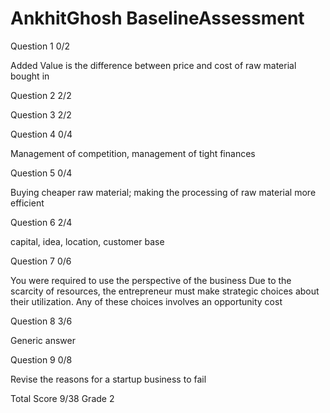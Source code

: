 # AnkhitGhosh BaselineAssessment
Question 1   0/2 

Added Value is the difference between price and cost of raw material bought in

Question 2    2/2

Question 3    2/2

Question 4    0/4

Management of competition, management of tight finances

Question 5    0/4

Buying cheaper raw material; making the processing of raw material more efficient

Question 6    2/4

capital, idea, location, customer base

Question 7    0/6

You were required to use the perspective of the business
Due to the scarcity of resources,  the entrepreneur must make strategic choices about their utilization.  Any of these choices involves an opportunity cost

Question 8  3/6

Generic answer

Question 9    0/8

Revise the reasons for a startup business to fail

Total Score 9/38 Grade 2


